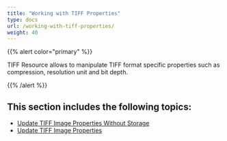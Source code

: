 ```yaml
---
title: "Working with TIFF Properties"
type: docs
url: /working-with-tiff-properties/
weight: 40
---
```


{{% alert color="primary" %}} 

TIFF Resource allows to manipulate TIFF format specific properties such as compression, resolution unit and bit depth.

{{% /alert %}} 
## **This section includes the following topics:**
- [Update TIFF Image Properties Without Storage](/update-tiff-image-properties-without-storage/)
- [Update TIFF Image Properties](/update-tiff-image-properties/)
